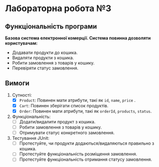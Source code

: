 # Лабораторна робота №3

## Функціональність програми

**Базова система електронної комерції. Система повинна дозволяти користувачам:**
- Додавати продукти до кошика.
- Видаляти продукти з кошика. 
- Робити замовлення з товарів у кошику.
- Перевіряти статус замовлення. 

## Вимоги

1. Сутності:
   - [x] `Product`: Повинен мати атрибути, такі як `id`, `name`, `price` .
   - [x] `Cart`: Повинен зберігати список продуктів.
   - [x] `Order`: Повинен мати атрибути, такі як `orderId`, `products`, `status`.
2. Функціональність:
   - [ ] Додати/видалити продукт з кошика.
   - [ ] Робити замовлення з товарів у кошику. 
   - [ ] Отримувати статус конкретного замовлення.
3. Тестування JUnit:
   - [ ] Протестуйте, чи продукти додаються/видаляються правильно з кошика.
   - [ ] Протестуйте функціональність розміщення замовлення.
   - [ ] Протестуйте функціональність отримання статусу замовлення. 